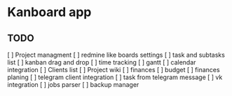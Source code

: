 # Kanboard app

## TODO

[ ] Project managment
    [ ] redmine like boards settings
    [ ] task and subtasks list
    [ ] kanban drag and drop
    [ ] time tracking
    [ ] gantt
    [ ] calendar integration
[ ] Clients list
[ ] Project wiki
[ ] finances
[ ] budget
[ ] finances planing
[ ] telegram client integration
[ ] task from telegram message
[ ] vk integration
[ ] jobs parser
[ ] backup manager
